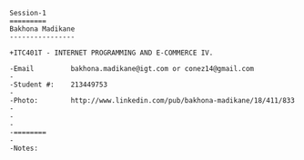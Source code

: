 
	Session-1
	=========
	Bakhona Madikane
	----------------

	+ITC401T - INTERNET PROGRAMMING AND E-COMMERCE IV.
	 
	-Email         bakhona.madikane@igt.com or conez14@gmail.com
	-
	-Student #:    213449753
	-
	-Photo:        http://www.linkedin.com/pub/bakhona-madikane/18/411/833
	-
	-
	-
	-========
	-
	-Notes: